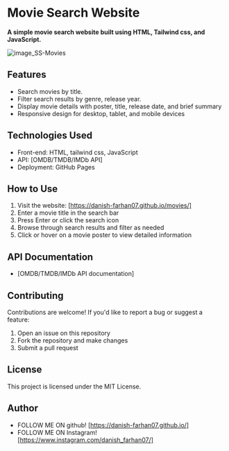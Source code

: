 # Movie Search Website

**A simple movie search website built using HTML, Tailwind css, and JavaScript.** 


<img src="SSMovies.png" alt="image_SS-Movies"  align="center">

## Features

* Search movies by title.
* Filter search results by genre, release year.
* Display movie details with poster, title, release date, and brief summary
* Responsive design for desktop, tablet, and mobile devices




## Technologies Used

* Front-end: HTML, tailwind css, JavaScript
* API: [OMDB/TMDB/IMDb API]
* Deployment: GitHub Pages



## How to Use

1. Visit the website: [https://danish-farhan07.github.io/movies/]
2. Enter a movie title in the search bar
3. Press Enter or click the search icon
4. Browse through search results and filter as needed
5. Click or hover on a movie poster to view detailed information



## API Documentation

* [OMDB/TMDB/IMDb API documentation]



## Contributing

Contributions are welcome! If you'd like to report a bug or suggest a feature:

1. Open an issue on this repository
2. Fork the repository and make changes
3. Submit a pull request




## License

This project is licensed under the MIT License.




## Author

  * FOLLOW ME ON github! [https://danish-farhan07.github.io/]
  * FOLLOW ME ON Instagram! [https://www.instagram.com/danish_farhan07/]

